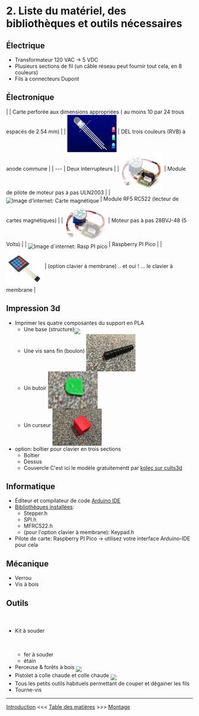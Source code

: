 # 2. Liste du matériel, des bibliothèques et outils nécessaires

## Électrique
* Transformateur 120 VAC -> 5 VDC
* Plusieurs sections de fil (un câble réseau peut fournir tout cela, en 8 couleurs)
* Fils à connecteurs Dupont

## Électronique


|   | Carte perforée aux dimensions appropriées ( au moins 10 par 24 trous espacés de 2.54 mm) |
| <img src="../images/composants/tri-color-led.jpg" height="100" align="middle" /> | DEL trois couleurs (RVB) à anode commune |
| --- | Deux interrupteurs |
|  <img src="../images/composants/controleur_evidence.jpg" height="100" align="middle" />  | Module de pilote de moteur pas à pas ULN2003    |
|  <img src="https://external-content.duckduckgo.com/iu/?u=https%3A%2F%2Ftse1.mm.bing.net%2Fth%3Fid%3DOIP.Z8VwK4ozSmAyzHd_4jV9HgHaHa%26pid%3DApi&f=1&ipt=95ebf6e0bbe265e8812947de3e8391b4048b1301b2ddf30e26ec032f864f3014&ipo=images" height="100" alt="Image d'internet: Carte magnétique" align="middle" />   | Module RF5 RC522  (lecteur de cartes magnétiques)   |
| <img src="../images/composants/moteur_evidence.jpg" height="100" align="middle" />    | Moteur pas à pas 28BVJ-48 (5 Volts)    |
| <img src="https://www.electronics-lab.com/wp-content/uploads/2021/01/Hands_On_with_the_RP2040_and_Pico_the_First_In_House_Silicon_and_Microcontroller_From_Raspberry_Pi_Hackster_io.jpg " height="100" align="middle" alt="Image d`internet: Rasp PI pico" />     | Raspberry PI Pico    |
|  <img src="../images/composants/clavierMembrane_4x4.jpg" width="100" align="middle" alt="Image d'internet: Clavier à membrane" />   |  (option clavier à membrane) .. et oui ! ... le clavier à membrane   |
  
  

## Impression 3d
* Imprimer les quatre composantes du support en PLA
    * Une base (structure)<img src="../images/impression3d/base.jpg" height="100" align="middle" />
    * Une vis sans fin (boulon) <img src="../images/impression3d/boulon.jpg" height="100" align="middle" />
    * Un butoir <img src="../images/impression3d/butoir.jpg" height="100" align="middle" />
    * Un curseur <img src="../images/impression3d/curseur.jpg" height="100" align="middle" />
* option: boîtier pour clavier en trois sections
    * Boîtier
    * Dessus
    * Couvercle
C'est ici le modèle gratuitementt par [kolec sur cults3d](https://cults3d.com/fr/mod%C3%A8le-3d/gadget/arduino-keypad-4x4-panel)

## Informatique
* Éditeur et compilateur de code [Arduino IDE](https://www.arduino.cc/en/software)
* [Bibliothèques installées](../tree/main/src/bibliotheques): 
    * Stepper.h
    * SPI.h
    * MFRC522.h
    * (pour l'option clavier à membrane): Keypad.h
* Pilote de carte: Raspberry PI Pico -> utilisez votre interface Arduino-IDE pour cela

## Mécanique
* Verrou
* Vis à bois

## Outils
* Kit à souder  <img ggggsrc="https://www.cdiscount.com/pdt2/6/0/7/1/700x700/mon4895179938607/rw/fer-a-souder-electronique-temperature-reglable-60w.jpg" height="100" align="middle" />
    * fer à souder 
    * étain
* Perceuse & forêts à bois <img src="https://www.cdiscount.com/pdt2/3/2/0/1/700x700/auc2008563793320/rw/xuy-15pcs-jeu-de-forets-a-bois-plat-a-pique-hexago.jpg" height="100" align="middle" />
* Pistolet à colle chaude et colle chaude <img src="https://www.malinelle.com/ressources/cache/imgcorner/3/9/39110_1_1024x1024.jpg" height="100" align="middle" />
* Tous les petits outils habituels permettant de couper et dégainer les fils
* Tourne-vis

---

[Introduction](01_Introduction_Presentation.md)  <<<  [Table des matières](README.md)   >>>    [Montage](03_Montage.md)
